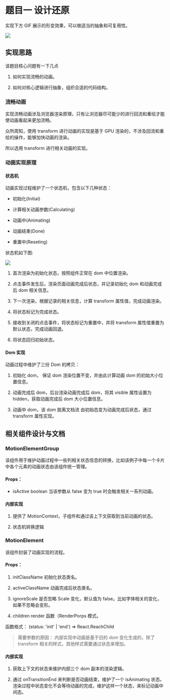 # 题目一 设计还原

实现下方 GIF 展示的形变效果，可以做适当的抽象和可复用性。

<image src="https://img.pingcap.com/fe-hire/3-demo.gif" />

## 实现思路

该题目核心问题有一下几点

1. 如何实现流畅的动画。

2. 如何对核心逻辑进行抽象，组织合适的代码结构。

### 流畅动画

实现流畅动画涉及浏览器渲染原理，只有让浏览器尽可能少的进行回流和重绘才能使动画看起来更加流畅。

众所周知，使用 transform 进行动画的实现是基于 GPU 渲染的，不涉及回流和重绘的操作，能够加快动画的渲染。

所以选用 transform 进行相关动画的实现。

### 动画实现原理

#### 状态机

动画实现过程维护了一个状态机，包含以下几种状态：

- 初始化(Initial)

- 计算相关动画参数(Calculating)

- 动画中(Animating)

- 动画结束(Done)

- 重置中(Reseting)

状态机如下图:

<image src="https://github.com/caohuilin/interview/blob/master/PingCAP/animation/status.jpg" />

1. 首次渲染为初始化状态，按照组件正常在 dom 中位置渲染。

2. 点击事件发生后，渲染页面动画完成后状态，并记录初始化 dom 和动画完成后 dom 相关信息。

3. 下一次渲染，根据记录的相关信息，计算 transform 属性值，完成动画渲染。

4. 将状态标记为完成状态。

5. 接收到关闭的点击事件，将状态标记为重置中，并将 transform 属性值重置为默认状态，完成动画回退。

6. 将状态回归初始状态。

#### Dom 实现

动画过程中维护了三份 Dom 的拷贝：

1. 初始化 dom， 保证 dom 渲染位置不变，并由此计算动画 dom 的初始大小位置信息。

2. 动画完成后 dom，后台渲染动画完成后 dom，将其 visible 属性设置为 hidden，获取动画完成后 dom 大小位置信息。

3. 动画中 dom，该 dom 脱离文档流 由初始态变为动画完成后状态，通过 transform 属性实现。

## 相关组件设计与文档

### MotionElementGroup

该组件用于维护动画过程中一些列相关状态信息的转换，比如该例子中每一个卡片中各个元素的动画状态由该组件统一管理。

#### Props：

- isActive boolean 当该参数从 false 变为 true 时会触发相关一系列动画。

#### 内部实现

1. 提供了 MotionContext，子组件和通过该上下文获取到当前动画的状态。

2. 状态机转换逻辑

### MotionElement

该组件封装了动画实现的流程。

#### Props：

1. initClassName 初始化状态类名。

2. activeClassName 动画完成后状态类名。

3. ignoreScale 是否忽略 Scale 变化，默认值为 false。比如字体相关的变化，如果不忽略会变形。

4. children render 函数（RenderPorps 模式。

函数格式： (status: 'init' | 'end') => React.ReachChild

> 需要参数的原因： 内部实现中动画是基于旧的 dom 变化生成的，除了 transform 相关的样式，其他样式需要通过状态来增加。

#### 内部实现

1. 获取上下文的状态来维护内部三个 dom 副本的渲染逻辑。

2. 通过 onTransitionEnd 来判断是否动画结束，维护了一个 isAnimating 状态。渲染过程中状态变化不会等待动画的完成，维护这样一个状态，来标记动画中间态。
